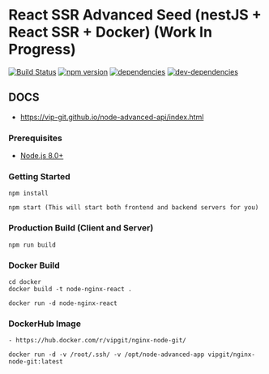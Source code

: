 # React SSR Advanced Seed (nestJS + React SSR + Docker) (Work In Progress)
[![Build Status](https://travis-ci.org/vip-git/node-advanced-api.svg?branch=master)](https://travis-ci.org/vip-git/node-advanced-api) [![npm version](https://badge.fury.io/js/npm.svg)](https://badge.fury.io/js/npm) [![dependencies](https://david-dm.org/vip-git/node-advanced-api.svg)](https://david-dm.org/vip-git/node-advanced-api) [![dev-dependencies](https://david-dm.org/vip-git/node-advanced-api/dev-status.svg)](https://david-dm.org/vip-git/node-advanced-api)

## DOCS
- https://vip-git.github.io/node-advanced-api/index.html

### Prerequisites
- [Node.js 8.0+](http://nodejs.org)


### Getting Started
```
npm install

npm start (This will start both frontend and backend servers for you)
```

### Production Build (Client and Server)
```
npm run build
```

### Docker Build
```
cd docker
docker build -t node-nginx-react .

docker run -d node-nginx-react
```

### DockerHub Image
```
- https://hub.docker.com/r/vipgit/nginx-node-git/

docker run -d -v /root/.ssh/ -v /opt/node-advanced-app vipgit/nginx-node-git:latest
```
